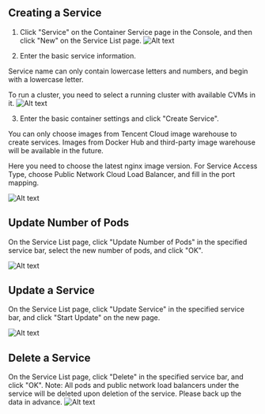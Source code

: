 ## Creating a Service
1) Click "Service" on the Container Service page in the Console, and then click "New" on the Service List page.
![Alt text](https://mc.qcloudimg.com/static/img/11081690d6b480bd66c68a3c2982b04d/Image+007.png)


2) Enter the basic service information.

Service name can only contain lowercase letters and numbers, and begin with a lowercase letter.

To run a cluster, you need to select a running cluster with available CVMs in it.
![Alt text](https://mc.qcloudimg.com/static/img/ebe1443824bfb67dca946676d3ee6124/Image+082.png)

3) Enter the basic container settings and click "Create Service".

You can only choose images from Tencent Cloud image warehouse to create services. Images from Docker Hub and third-party image warehouse will be available in the future.

Here you need to choose the latest nginx image version. For Service Access Type, choose Public Network Cloud Load Balancer, and fill in the port mapping.

![Alt text](https://mc.qcloudimg.com/static/img/2463289d7a47b5a05a03f35b79196bc0/Image+004.png)


## Update Number of Pods

On the Service List page, click "Update Number of Pods" in the specified service bar, select the new number of pods, and click "OK".

![Alt text](https://mc.qcloudimg.com/static/img/d98db1671db63d39816ce6f4ac6240ff/Image+005.png)

## Update a Service
On the Service List page, click "Update Service" in the specified service bar, and click "Start Update" on the new page.


![Alt text](https://mc.qcloudimg.com/static/img/2a58f6b08e578465367210da9ea36ffa/Image+048.png)

## Delete a Service
On the Service List page, click "Delete" in the specified service bar, and click "OK".
Note: All pods and public network load balancers under the service will be deleted upon deletion of the service. Please back up the data in advance.
![Alt text](https://mc.qcloudimg.com/static/img/1dd519cb73e670d4082751662e5f2d0b/Image+049.png)



